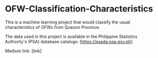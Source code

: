# OFW-Classification-Characteristics
This is a machine learning project that would classify the usual characteristics of OFWs from Quezon Province.

The data used in this project is available in the Philippine Statistics Authority's (PSA) database catalogs: [https://psada.psa.gov.ph]

Medium link: [link]
